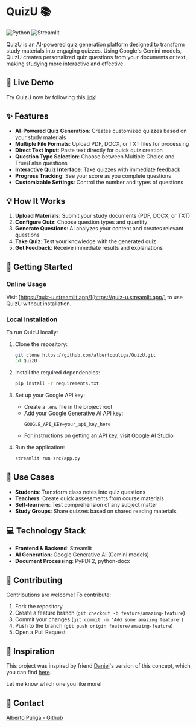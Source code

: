 # QuizU 📚

![Python](https://img.shields.io/badge/python-3.9%2B-blue)
![Streamlit](https://img.shields.io/badge/streamlit-1.22%2B-red)

QuizU is an AI-powered quiz generation platform designed to transform study materials into engaging quizzes. Using Google's Gemini models, QuizU creates personalized quiz questions from your documents or text, making studying more interactive and effective.

## 🔗 Live Demo

Try QuizU now by following this [link](https://quiz-u.streamlit.app/)!

## ✨ Features

- **AI-Powered Quiz Generation**: Creates customized quizzes based on your study materials
- **Multiple File Formats**: Upload PDF, DOCX, or TXT files for processing
- **Direct Text Input**: Paste text directly for quick quiz creation
- **Question Type Selection**: Choose between Multiple Choice and True/False questions
- **Interactive Quiz Interface**: Take quizzes with immediate feedback
- **Progress Tracking**: See your score as you complete questions
- **Customizable Settings**: Control the number and types of questions

## 💡 How It Works

1. **Upload Materials**: Submit your study documents (PDF, DOCX, or TXT)
2. **Configure Quiz**: Choose question types and quantity
3. **Generate Questions**: AI analyzes your content and creates relevant questions
4. **Take Quiz**: Test your knowledge with the generated quiz
5. **Get Feedback**: Receive immediate results and explanations

## 🚀 Getting Started

### Online Usage

Visit [https://quiz-u.streamlit.app/](https://quiz-u.streamlit.app/) to use QuizU without installation.

### Local Installation

To run QuizU locally:

1. Clone the repository:

   ```bash
   git clone https://github.com/albertopuliga/QuizU.git
   cd QuizU
   ```

2. Install the required dependencies:

   ```bash
   pip install -r requirements.txt
   ```

3. Set up your Google API key:

   - Create a `.env` file in the project root
   - Add your Google Generative AI API key:
     ```
     GOOGLE_API_KEY=your_api_key_here
     ```
   - For instructions on getting an API key, visit [Google AI Studio](https://makersuite.google.com/)

4. Run the application:
   ```bash
   streamlit run src/app.py
   ```

## 🧩 Use Cases

- **Students**: Transform class notes into quiz questions
- **Teachers**: Create quick assessments from course materials
- **Self-learners**: Test comprehension of any subject matter
- **Study Groups**: Share quizzes based on shared reading materials

## 💻 Technology Stack

- **Frontend & Backend**: Streamlit
- **AI Generation**: Google Generative AI (Gemini models)
- **Document Processing**: PyPDF2, python-docx

## 🤝 Contributing

Contributions are welcome! To contribute:

1. Fork the repository
2. Create a feature branch (`git checkout -b feature/amazing-feature`)
3. Commit your changes (`git commit -m 'Add some amazing feature'`)
4. Push to the branch (`git push origin feature/amazing-feature`)
5. Open a Pull Request

## 👥 Inspiration

This project was inspired by friend [Daniel](https://github.com/RestartDK)'s version of this concept, which you can find [here](https://mintlearn.vercel.app/).

Let me know which one you like more!

## 📧 Contact

[Alberto Puliga - Github](https://github.com/albertopuliga)
